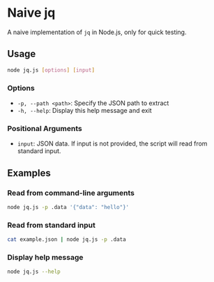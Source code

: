 # Naive jq

A naive implementation of `jq` in Node.js, only for quick testing.

## Usage

```sh
node jq.js [options] [input]
```

### Options

- `-p, --path <path>`: Specify the JSON path to extract
- `-h, --help`: Display this help message and exit

### Positional Arguments

- `input`: JSON data. If input is not provided, the script will read from standard input.

## Examples

### Read from command-line arguments

```sh
node jq.js -p .data '{"data": "hello"}'
```

### Read from standard input

```sh
cat example.json | node jq.js -p .data
```

### Display help message

```sh
node jq.js --help
```
